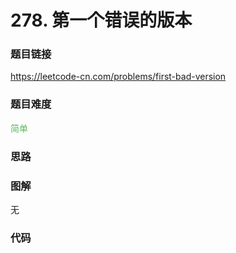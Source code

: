 # 278. 第一个错误的版本

### 题目链接

https://leetcode-cn.com/problems/first-bad-version

### 题目难度

<font color=#5CB85C>简单</font>

### 思路



### 图解

无

### 代码

```python
```